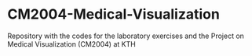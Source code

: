 # CM2004-Medical-Visualization
Repository with the codes for the laboratory exercises and the Project on Medical Visualization (CM2004) at KTH
